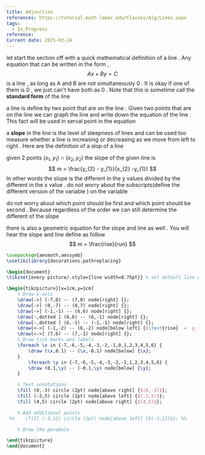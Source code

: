 ```yaml
---
title: Adjunction
references: https://tutorial.math.lamar.edu/Classes/Alg/Lines.aspx
tags:
  - In_Progress
reference: 
Current date: 2025-03-24
---
```

let start the section  off with  a  quick  mathematical definition of  a line  .  Any equation that can be written  in the form  ,  
$$Ax +  By   =  C $$ 
is  a  line    ,  as long as   A  and  B  are  not  simultaneously   0 .  It is  okay if one of them  is  0  , we  just can't have  both as  0   . Note that this is sometime call the **standard form** of the line 

a  line  is define  by  two  point that are on the line .  Given  two  points that are on the line  we can graph the line   and write down the equation of the line . This fact will be used in serval  point  in the equation 

a **slope** in the line is the level of  steepness of  lines  and can be used too  measure  whether  a line is increasing  or decreasing as we move from  left to right  . Here are the definition of    a slop of a  line 

given  2  points  $(x_{1}  ,  y_{1}) \cap  (x_{2} ,  y_{2})$ the slope of the  given line is 
$$
 m = \frac{y_{2} - y_{1}}{x_{2} -y_{1}}
$$
In other words  the slope is the different in the y  values  divided by the different  in the x  value .  do  not worry about the   subscripts(define the different version of the variable ) on the  variable   

do  not worry  about which  point should  be first and which  point should be second  .  Because regardless of the order we can still  determine the different  of the slope

there is also  a  geometric  equation for the slope  and line  as well  . You will hear the slope and line define as follow 
$$
 m  = \frac{rise}{run}
$$

```tikz
\usepackage{amsmath,amssymb}
\usetikzlibrary{decorations.pathreplacing}

\begin{document}
\tikzset{every picture/.style={line width=0.75pt}} % set default line width

\begin{tikzpicture}[x=1cm,y=1cm]
    % Draw x-axis
    \draw[->] (-7,0) -- (7,0) node[right] {};
    \draw[->] (0,-7) -- (0,7) node[right] {}; 
    \draw[->] (-1,-1) -- (6,6) node[right] {}; 
    \draw[-,dotted ] (6,6) -- (6,-1) node[right] {}; 
    \draw[-,dotted ] (6,-1) -- (-1,-1) node[right] {}; 
    \draw[<->] (-1,-2) -- (6,-2) node[below left] {$\text{rise}  =  y_{2} -  y_{1}$};   
    \draw[<->] (7,6) -- (7,-1) node[right] {}; 
    % Draw tick marks and labels
    \foreach \x in {-7,-6,-5,-4,-3,-2,-1,0,1,2,3,4,5,6} {
        \draw (\x,0.1) -- (\x,-0.1) node[below] {\x};
    }
        \foreach \y in {-7,-6,-5,-4,-3,-2,-1,1,2,3,4,5,6} {
        \draw (0.1,\y) -- (-0.1,\y) node[below] {\y};
    }

    % Text annotations  
    \fill (0,-3) circle (2pt) node[above right] {$(0,-3)$};
    \fill (-2,5) circle (2pt) node[above left] {$(-2,5)$};
    \fill (4,5) circle (2pt) node[above right] {$(4,5)$};

    % Add additional points
 %%    \fill (-3,12) circle (2pt) node[above left] {$(-3,12)$}; %%

    % Draw the parabola

\end{tikzpicture}
\end{document}


``` 

